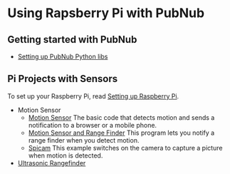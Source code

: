 # Using Rapsberry Pi with PubNub

## Getting started with PubNub

- [Setting up PubNub Python libs](../README.md#setting-up-pubnub-python-lib)


## Pi Projects with Sensors

To set up your Raspberry Pi, read [Setting up Raspberry Pi](../README.md).

- Motion Sensor
  * [Motion Sensor](../examples-python/MotionSensor/Motionsensor.py) The basic code that detects motion and sends a notification to a browser or a mobile phone.
  * [Motion Sensor and Range Finder](../examples-python/MotionSensor/Motionsensor_rangefinder.py) This program lets you notify a range finder when you detect motion.
  * [Spicam](../examples-python/MotionSensor/SpiCamMotion.py) This example switches on the camera to capture a picture when motion is detected.
- [Ultrasonic Rangefinder](../examples-python/RangeFinder/rangefinder.py)
